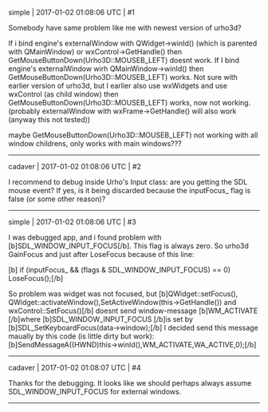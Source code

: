 simple | 2017-01-02 01:08:06 UTC | #1

Somebody have same problem like me with newest version of urho3d?

If i bind engine's externalWindow with QWidget->winId() (which is parented with QMainWindow) or wxControl->GetHandle() then GetMouseButtonDown(Urho3D::MOUSEB_LEFT) doesnt work.
If I bind engine's externalWindow wirh QMainWindow->winId() then GetMouseButtonDown(Urho3D::MOUSEB_LEFT) works.
Not sure with earlier version of urho3d, but I earlier also use wxWidgets and use wxControl (as child window) then GetMouseButtonDown(Urho3D::MOUSEB_LEFT) works, now not working.
(probably externalWindow with wxFrame->GetHandle() will also work (anyway this not tested))

maybe GetMouseButtonDown(Urho3D::MOUSEB_LEFT) not working with all window childrens, only works with main windows???

-------------------------

cadaver | 2017-01-02 01:08:06 UTC | #2

I recommend to debug inside Urho's Input class: are you getting the SDL mouse event? If yes, is it being discarded because the inputFocus_ flag is false (or some other reason)?

-------------------------

simple | 2017-01-02 01:08:06 UTC | #3

I was debugged app, and i found problem with [b]SDL_WINDOW_INPUT_FOCUS[/b]. 
This flag is always zero.
So urho3d GainFocus and just after LoseFocus because of this line:

[b]        if (inputFocus_ && (flags & SDL_WINDOW_INPUT_FOCUS) == 0)
            LoseFocus();[/b]

So problem was widget was not focused, but [b]QWidget::setFocus(), QWidget::activateWindow(),SetActiveWindow(this->GetHandle()) and wxControl::SetFocus()[/b]
doesnt send window-message [b]WM_ACTIVATE [/b]where [b]SDL_WINDOW_INPUT_FOCUS [/b]is set by [b]SDL_SetKeyboardFocus(data->window);[/b]
I decided send this message maually by this code (is little dirty but work):
[b]SendMessageA((HWND)this->winId(),WM_ACTIVATE,WA_ACTIVE,0);[/b]

-------------------------

cadaver | 2017-01-02 01:08:07 UTC | #4

Thanks for the debugging. It looks like we should perhaps always assume SDL_WINDOW_INPUT_FOCUS for external windows.

-------------------------

